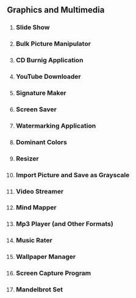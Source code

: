 ## Graphics and Multimedia

1. ### Slide Show

2. ### Bulk Picture Manipulator

3. ### CD Burnig Application

4. ### YouTube Downloader

5. ### Signature Maker

6. ### Screen Saver

7. ### Watermarking Application

8. ### Dominant Colors

9. ### Resizer

10. ### Import Picture and Save as Grayscale

11. ### Video Streamer

12. ### Mind Mapper

13. ### Mp3 Player (and Other Formats)

14. ### Music Rater

15. ### Wallpaper Manager

16. ### Screen Capture Program

17. ### Mandelbrot Set
